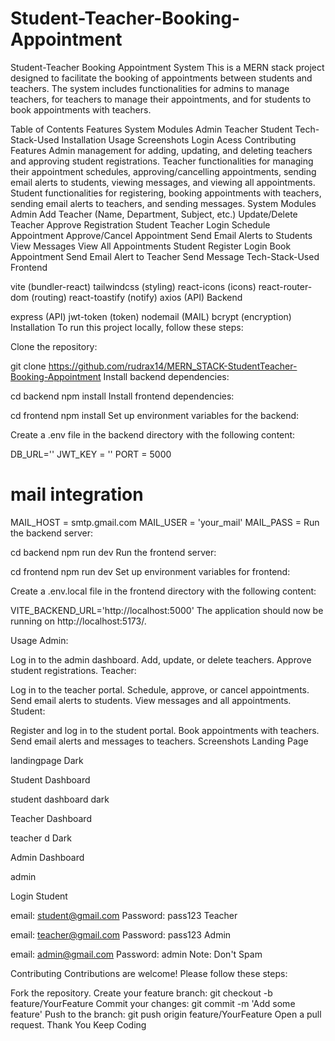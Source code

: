 # Student-Teacher-Booking-Appointment

Student-Teacher Booking Appointment System
This is a MERN stack project designed to facilitate the booking of appointments between students and teachers. The system includes functionalities for admins to manage teachers, for teachers to manage their appointments, and for students to book appointments with teachers.

Table of Contents
Features
System Modules
Admin
Teacher
Student
Tech-Stack-Used
Installation
Usage
Screenshots
Login Acess
Contributing
Features
Admin management for adding, updating, and deleting teachers and approving student registrations.
Teacher functionalities for managing their appointment schedules, approving/cancelling appointments, sending email alerts to students, viewing messages, and viewing all appointments.
Student functionalities for registering, booking appointments with teachers, sending email alerts to teachers, and sending messages.
System Modules
Admin
Add Teacher (Name, Department, Subject, etc.)
Update/Delete Teacher
Approve Registration Student
Teacher
Login
Schedule Appointment
Approve/Cancel Appointment
Send Email Alerts to Students
View Messages
View All Appointments
Student
Register
Login
Book Appointment
Send Email Alert to Teacher
Send Message
Tech-Stack-Used
Frontend

vite (bundler-react)
tailwindcss (styling)
react-icons (icons)
react-router-dom (routing)
react-toastify (notify)
axios (API)
Backend

express (API)
jwt-token (token)
nodemail (MAIL)
bcrypt (encryption)
Installation
To run this project locally, follow these steps:

Clone the repository:

git clone https://github.com/rudrax14/MERN_STACK-StudentTeacher-Booking-Appointment
Install backend dependencies:

cd backend
npm install
Install frontend dependencies:

cd frontend
npm install
Set up environment variables for the backend:

Create a .env file in the backend directory with the following content:

DB_URL=''
JWT_KEY = ''
PORT = 5000

# mail integration 

MAIL_HOST = smtp.gmail.com
MAIL_USER = 'your_mail'
MAIL_PASS = 
Run the backend server:

cd backend
npm run dev
Run the frontend server:

cd frontend
npm run dev
Set up environment variables for frontend:

Create a .env.local file in the frontend directory with the following content:

VITE_BACKEND_URL='http://localhost:5000'
The application should now be running on http://localhost:5173/.

Usage
Admin:

Log in to the admin dashboard.
Add, update, or delete teachers.
Approve student registrations.
Teacher:

Log in to the teacher portal.
Schedule, approve, or cancel appointments.
Send email alerts to students.
View messages and all appointments.
Student:

Register and log in to the student portal.
Book appointments with teachers.
Send email alerts and messages to teachers.
Screenshots
Landing Page

landingpage Dark

Student Dashboard

student dashboard dark

Teacher Dashboard

teacher d Dark

Admin Dashboard

admin 

Login
Student

email: student@gmail.com
Password: pass123
Teacher

email: teacher@gmail.com
Password: pass123
Admin

email: admin@gmail.com
Password: admin
Note: Don't Spam

Contributing
Contributions are welcome! Please follow these steps:

Fork the repository.
Create your feature branch: git checkout -b feature/YourFeature
Commit your changes: git commit -m 'Add some feature'
Push to the branch: git push origin feature/YourFeature
Open a pull request.
Thank You
Keep Coding
